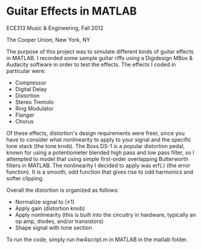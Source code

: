# Guitar Effects in MATLAB
ECE313 Music & Engineering, Fall 2012

The Cooper Union, New York, NY

The purpose of this project was to simulate different kinds of guitar effects in MATLAB. I recorded some sample guitar riffs using a Digidesign MBox & Audacity software in order to test the effects. The effects I coded in particular were:
* Compressor
* Digital Delay
* Distortion
* Stereo Tremolo
* Ring Modulator
* Flanger
* Chorus

Of these effects, distortion's design requirements were freer, since you have to consider what 
nonlinearity to apply to your signal and the specific tone stack (the tone knob). 
The Boss DS-1 is a popular distortion pedal, known for using a potentiometer blended high pass 
and low pass filter, so I attempted to model that using simple first-order overlapping Butterworth filters 
in MATLAB. The nonlinearity I decided to apply was erf(.) (the error function). It is a smooth, odd 
function that gives rise to odd harmonics and softer clipping. 

Overall the distortion is organized as follows:
* Normalize signal to (±1)
* Apply gain (distortion knob)
* Apply nonlinearity (this is built into the circuitry in hardware, typically an op amp, diodes, and/or transistors)
* Shape signal with tone section

To run the code, simply run hw4script.m in MATLAB in the matlab folder.
